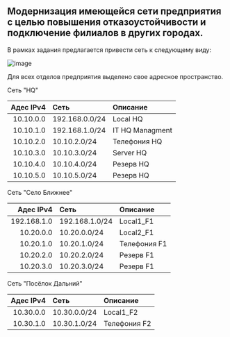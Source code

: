 ## Модернизация имеющейся сети предприятия с целью повышения отказоустойчивости и подключение филиалов в других городах.

В рамках задания предлагается привести сеть к следующему виду:

![image](https://github.com/user-attachments/assets/5d9d0ac5-6f6b-4531-be99-9e331e04d073)

Для всех отделов предприятия выделено свое адресное пространство.

Сеть "HQ"

| Адес IPv4     | Сеть    | Описание   |
|-----------------:|:---------------|:------------------------- |
| 10.10.0.0   | 192.168.0.0/24  | Local HQ |
| 10.10.1.0   | 192.168.1.0/24  | IT HQ Managment |
| 10.10.2.0    | 10.10.2.0/24  | Телефония HQ | 
| 10.10.3.0   | 10.10.3.0/24  | Server HQ |
| 10.10.4.0   | 10.10.4.0/24  | Резерв HQ |
| 10.10.5.0   | 10.10.5.0/24  | Резерв HQ |

Сеть "Село Ближнее"

| Адес IPv4     | Сеть    | Описание   |
|-----------------:|:---------------|:------------------------- |
| 192.168.1.0   | 192.168.1.0/24  | Local1_F1|
| 10.20.0.0   | 10.20.0.0/24  | Local2_F1|
| 10.20.1.0    | 10.20.1.0/24  | Телефония F1 | 
| 10.20.2.0    | 10.20.2.0/24  | Резерв F1 | 
| 10.20.3.0    | 10.20.3.0/24  | Резерв F1 | 

Сеть "Посёлок Дальний"

| Адес IPv4     | Сеть    | Описание   |
|-----------------:|:---------------|:------------------------- |
| 10.30.0.0   | 10.30.0.0/24  | Local1_F2 |
| 10.30.1.0    | 10.30.1.0/24  | Телефония F2 | 


